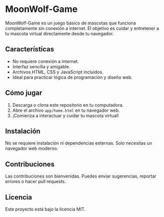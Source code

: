 # MoonWolf-Game

MoonWolf-Game es un juego básico de mascotas que funciona completamente sin conexión a internet. El objetivo es cuidar y entretener a tu mascota virtual directamente desde tu navegador.

## Características

- No requiere conexión a internet.
- Interfaz sencilla y amigable.
- Archivos HTML, CSS y JavaScript incluidos.
- Ideal para practicar lógica de programación y diseño web.

## Cómo jugar

1. Descarga o clona este repositorio en tu computadora.
2. Abre el archivo `app/home.html` en tu navegador web.
3. ¡Comienza a interactuar y cuidar tu mascota virtual!

## Instalación

No se requiere instalación ni dependencias externas. Solo necesitas un navegador web moderno.

## Contribuciones

Las contribuciones son bienvenidas. Puedes enviar sugerencias, reportar errores o hacer pull requests.

## Licencia

Este proyecto está bajo la licencia MIT.